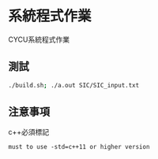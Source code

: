# 系統程式作業
CYCU系統程式作業

## 測試
``` bash
./build.sh; ./a.out SIC/SIC_input.txt 
```


## 注意事項
c++必須標記
``` plaintext
must to use -std=c++11 or higher version
```

